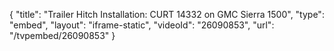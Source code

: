 {
    "title": "Trailer Hitch Installation: CURT 14332 on GMC Sierra 1500",
    "type": "embed",
    "layout": "iframe-static",
    "videoId": "26090853",
    "url": "\/tvpembed\/26090853"
}